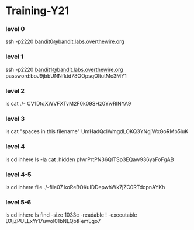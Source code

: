 # Training-Y21
### level 0
ssh -p2220 bandit0@bandit.labs.overthewire.org
### level 1
ssh -p2220 bandit1@bandit.labs.overthewire.org
password:boJ9jbbUNNfktd78OOpsqOltutMc3MY1
### level 2
ls
cat ./-
CV1DtqXWVFXTvM2F0k09SHz0YwRINYA9
### level 3
ls
cat "spaces in this filename"
UmHadQclWmgdLOKQ3YNgjWxGoRMb5luK
### level 4
ls
cd inhere
ls -la
cat \.hidden
pIwrPrtPN36QITSp3EQaw936yaFoFgAB
### level 4-5
ls
cd inhere
file ./-file07
koReBOKuIDDepwhWk7jZC0RTdopnAYKh
### level 5-6
 ls
 cd inhere
 ls
 find -size 1033c -readable ! -executable
 DXjZPULLxYr17uwoI01bNLQbtFemEgo7
